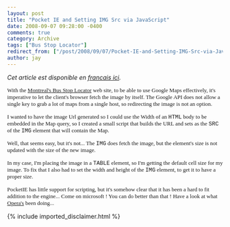 ```yaml
---
layout: post
title: "Pocket IE and Setting IMG Src via JavaScript"
date: 2008-09-07 09:28:00 -0400
comments: true
category: Archive
tags: ["Bus Stop Locator"]
redirect_from: ["/post/2008/09/07/Pocket-IE-and-Setting-IMG-Src-via-JavaScript.aspx", "/post/2008/09/07/pocket-ie-and-setting-img-src-via-javascript.aspx"]
author: jay
---
```

<!-- more -->
<p>
<em>Cet article est disponible en <a href="http://blogs.codes-sources.com/jay/archive/2008/09/07/pocketie-et-assignation-du-src-d-un-element-img.aspx">francais ici</a>.</em> 
</p>
<p>
<font face="trebuchet ms,geneva" size="2">With the <a href="http://jaylee.org/stm">Montreal&#39;s Bus Stop Locator</a> web site, to be able to use Google Maps effectively, it&#39;s imperative to let the client&#39;s browser fetch the image by itself. The Google API does not allow a single key to grab a lot of maps from a single host, so redirecting the image is not an option.
</font>
</p>
<p>
<font face="trebuchet ms,geneva" size="2">
I wanted to have the image Url generated so I could use the Width of an <font face="courier new,courier">HTML</font> body to be embedded in the Map query, so I created a small script that builds the URL and sets as the <font face="courier new,courier">SRC</font> of the <font face="courier new,courier">IMG</font> element that will contain the Map.
</font>
</p>
<p>
<font face="trebuchet ms,geneva" size="2">
Well, that seems easy, but it&#39;s not... The <font face="courier new,courier">IMG</font> does fetch the image, but the element&#39;s size is not updated with the size of the new image. 
</font>
</p>
<p>
<font face="trebuchet ms,geneva" size="2">
In my case, I&#39;m placing the image in a <font face="courier new,courier">TABLE</font> element, so I&#39;m getting the default cell size for my image. To fix that I also had to set the width and height of the <font face="courier new,courier">IMG</font> element, to get it to have a proper size.
</font>
</p>
<p>
<font face="trebuchet ms,geneva" size="2">
PocketIE has little support for scripting, but it&#39;s somehow clear that it has been a hard to fit addition to the engine... Come on microsoft ! You can do better than that ! Have a look at what <a href="http://www.opera.com/products/mobile/">Opera&#39;s</a> been doing... </font>
</p>

{% include imported_disclaimer.html %}
